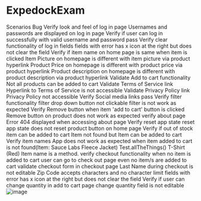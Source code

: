 # ExpedockExam

Scenarios	Bug
Verify look and feel of log in page	Usernames and passwords are displayed on log in page
Verify if user can log in successfully with valid username and password	pass
Verify clear functionality of log in fields	fields with error has x icon at the right but does not clear the field
Verify if item name on home page is same when item is clicked	Item Picture on homepage is different with item  picture via product hyperlink
	Product Price on homepage is different with product price via product hyperlink
	Product description on homepage is different with product description via product hyperlink
Validate Add to cart functionality	Not all products can be added to cart
Validate Terms of Service link	Hyperlink to Terms of Service is not accessible
Validate Privacy Policy  link	Privacy Policy  not accessible
Verify Social media links	pass
Verify filter functionality	filter drop down button not clickable
	filter is not work as expected
Verify Remove button when item 'add to cart' button is clicked	Remove button on product does not work as expected
verify about page	Error 404 displayed when accessing about page
Verify reset app state	reset app state does not reset product button on home page
Verify if out of stock item can be added to cart	Item not found but Item can be added to cart
Verify item names	App does not work as expected when item added to cart is not found(Item: Sauce Labs Fleece Jacket)
	Test.allTheThings() T-Shirt (Red) Item name is a method. 
verify checkout functionality when no item is added to cart	user can go to check out page even no item/s are added to cart
validate checkout form in checkout page	Last Name during checkout is not editable
	Zip Code accepts characters and no character limit
	fields with error has x icon at the right but does not clear the field
Verify if user can change quantity in add to cart page	change quantity field is not editable
![image](https://user-images.githubusercontent.com/86293479/168557652-5fad7b70-9c14-4ec5-b634-ccb4188d31d3.png)
